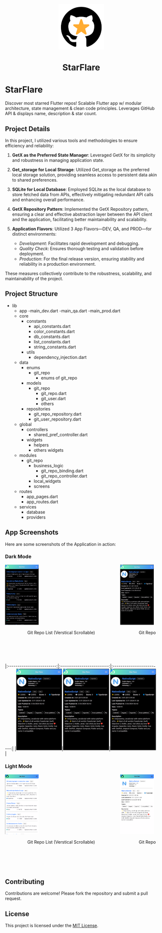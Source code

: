 <div align="center">
  <img src="screenshots/icons/starflare.png" alt="App Logo" width="150"/>
  <h1>StarFlare</h1>
</div>

# StarFlare
Discover most starred Flutter repos! Scalable Flutter app w/ modular architecture, state management &amp; clean code principles. Leverages GitHub API &amp; displays name, description &amp; star count.

## Project Details
In this project, I utilized various tools and methodologies to ensure efficiency and reliability:

1. **GetX as the Preferred State Manager**: Leveraged GetX for its simplicity and robustness in managing application state.

2. **Get_storage for Local Storage**: Utilized Get_storage as the preferred local storage solution, providing seamless access to persistent data akin to shared preferences.

3. **SQLite for Local Database**: Employed SQLite as the local database to store fetched data from APIs, effectively mitigating redundant API calls and enhancing overall performance.

4. **GetX Repository Pattern**: Implemented the GetX Repository pattern, ensuring a clear and effective abstraction layer between the API client and the application, facilitating better maintainability and scalability.

5. **Application Flavors**: Utilized 3 App Flavors—DEV, QA, and PROD—for distinct environments: 
   - *Development*: Facilitates rapid development and debugging.
   - *Quality Check*: Ensures thorough testing and validation before deployment.
   - *Production*: For the final release version, ensuring stability and reliability in a production environment.

These measures collectively contribute to the robustness, scalability, and maintainability of the project.


## Project Structure
- lib
    - app
        -main_dev.dart
        -main_qa.dart
        -main_prod.dart
    - core
        - constants
            - api_constants.dart
            - color_constants.dart
            - db_constants.dart
            - list_constants.dart
            - string_constants.dart
        - utils
            - dependency_injection.dart
    - data
        - enums
            - git_repo
                - enums of git_repo
        - models
            - git_repo
                - git_repo.dart
                - git_user.dart
                - others
        - repositories
            - git_repo_repository.dart
            - git_user_repository.dart
    - global
        - controllers
            - shared_pref_controller.dart
        - widgets
            - helpers
            - others widgets
    - modules
        - git_repo
            - business_logic
                - git_repo_binding.dart
                - git_repo_controller.dart
            - local_widgets
            - screens
    - routes
        - app_pages.dart
        - app_routes.dart
    - services
        - database
        - providers

## App Screenshots
Here are some screenshots of the Application in action:

### Dark Mode
<div style="overflow-x: auto;">
  <div style="display: flex; justify-content: flex-start;">
    <div style="flex: 0 0 auto; margin-right: 10px;">
      <img src="screenshots/dark_mode/git_repo_list.png" alt="Screenshot 1" style="max-width: 30%; height: auto;" />
      <p style="text-align: center;">Git Repo List (Verstical Scrollable)</p>
    </div>
    <div style="flex: 0 0 auto; margin-right: 10px;">
      <img src="screenshots/dark_mode/git_repo_details.png" alt="Screenshot 2" style="max-width: 30%; height: auto;" />
      <p style="text-align: center;">Git Repo Details with User Data at top</p>
    </div>
    <div style="flex: 0 0 auto;">
      <img src="screenshots/dark_mode/end_drawer.png" alt="Screenshot 3" style="max-width: 30%; height: auto;" />
      <p style="text-align: center;">End Drawer with toggle options for App Theme, Sort Order and Sort Option</p>
    </div>
  </div>
</div>

|:-------------------------:|:-------------------------:|:-------------------------:|
|<img src="screenshots/dark_mode/git_repo_details.png" alt="Screenshot 2" style="max-width: 30%; height: auto;" />|<img src="screenshots/dark_mode/git_repo_details.png" alt="Screenshot 2" style="max-width: 30%; height: auto;" />|<img src="screenshots/dark_mode/git_repo_details.png" alt="Screenshot 2" style="max-width: 30%; height: auto;" />|

### Light Mode
<div style="display: flex; justify-content: space-between; flex-wrap: nowrap; overflow-x: auto;">
    <div style="flex: 0 0 auto; margin-right: 10px;">
        <img src="screenshots/light_mode/git_repo_list.png" alt="Screenshot 1" width="30%"/>
        <p style="text-align: center;">Git Repo List (Verstical Scrollable)</p>
    </div>
    <div style="flex: 0 0 auto; margin-right: 10px;">
        <img src="screenshots/light_mode/git_repo_details.png" alt="Screenshot 2" width="30%"/>
        <p style="text-align: center;">Git Repo Details with User Data at top</p>
    </div>
    <div style="flex: 0 0 auto;">
        <img src="screenshots/light_mode/end_drawer.png" alt="Screenshot 3" width="30%"/>
        <p style="text-align: center;">End Drawer with toggle options for App Theme, Sort Order and Sort Option</p>
    </div>
</div>

## Contributing
Contributions are welcome! Please fork the repository and submit a pull request.

## License
This project is licensed under the [MIT License](LICENSE).